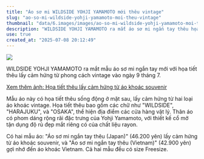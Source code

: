 ```yaml
---
title: "Áo sơ mi WILDSIDE YOHJI YAMAMOTO mới thêu vintage"
slug: "ao-so-mi-wildside-yohji-yamamoto-moi-theu-vintage"
thumbnail: "data/6.images/images/ao-so-mi-wildside-yohji-yamamoto-moi-theu-vintage.webp"
description: "WILDSIDE YOHJI YAMAMOTO ra mắt áo sơ mi ngắn tay thêu họa tiết lấy cảm hứng từ áo khoác vintage, có hai mẫu lấy cảm hứng từ Nhật Bản và Việt Nam."
use: true
created_at: "2025-07-08 20:12:49"
---
```


![](/images/20250708-00446469-fashions-000-1-view.webp)

WILDSIDE YOHJI YAMAMOTO ra mắt mẫu áo sơ mi ngắn tay mới với họa tiết thêu lấy cảm hứng từ phong cách vintage vào ngày 9 tháng 7.

[Xem thêm ảnh: Họa tiết thêu lấy cảm hứng từ áo khoác souvenir](https://www.fashionsnap.com/article/2025-07-08/wild-yohji-shirts/#lg=1&slide=2)

Mẫu áo này có họa tiết thêu sống động ở mặt sau, lấy cảm hứng từ hai loại áo khoác vintage. Họa tiết thêu bao gồm các chữ như "WILDSIDE", "HARAJUKU", và "OSAKA", thể hiện địa điểm các cửa hàng vật lý. Thân áo có phom dáng rộng rãi đặc trưng của Yohji Yamamoto, với thiết kế cổ mở tận dụng độ rủ đẹp mắt riêng có của chất liệu rayon.

Có hai mẫu áo: "Áo sơ mi ngắn tay thêu (Japan)" (46.200 yên) lấy cảm hứng từ áo khoác souvenir, và "Áo sơ mi ngắn tay thêu (Vietnam)" (42.900 yên) gợi nhớ đến áo khoác Vietnam. Cả hai mẫu đều có size Freesize.